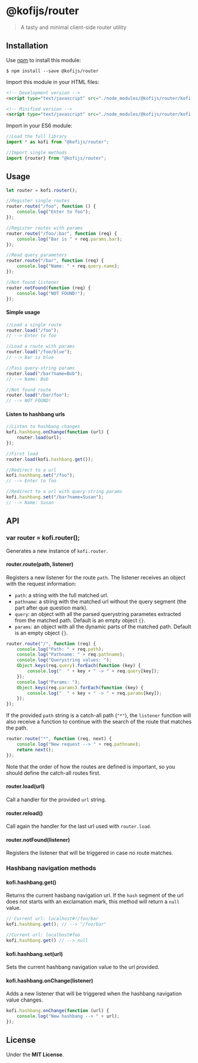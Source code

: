 # @kofijs/router

> A tasty and minimal client-side router utility


## Installation

Use [npm](https://npmjs.com) to install this module: 

```
$ npm install --save @kofijs/router
```

Import this module in your HTML files: 

```html
<!-- Development version -->
<script type="text/javascript" src="./node_modules/@kofijs/router/kofi-router.js"></script>

<!-- Minified version -->
<script type="text/javascript" src="./node_modules/@kofijs/router/kofi-router.min.js"></script>
```

Import in your ES6 module: 

```javascript 
//Load the full library
import * as kofi from "@kofijs/router";

//Import single methods
import {router} from "@kofijs/router";
```

## Usage

```javascript 
let router = kofi.router();

//Register single routes
router.route("/foo", function () {
    console.log("Enter to foo");
});

//Register routes with params
router.route("/foo/:bar", function (req) {
    console.log("Bar is " + req.params.bar);
});

//Read query parameters
router.route("/bar", function (req) {
    console.log("Name: " + req.query.name);
});

//Not found listener
router.notFound(function (req) {
    console.log("NOT FOUND!");
});
```

#### Simple usage 

``` javascript
//Load a single route
router.load("/foo");
// --> Enter to foo

//Load a route with params
router.load("/foo/blue");
// --> Bar is blue

//Pass query-string params
router.load("/bar?name=Bob");
// --> Name: Bob

//Not found route
router.load("/bar/foo");
// --> NOT FOUND!
```

#### Listen to hashbang urls

```javascript
//Listen to hashbang changes
kofi.hashbang.onChange(function (url) {
    router.load(url);
});

//First load
router.load(kofi.hashbang.get());

//Redirect to a url
kofi.hashbang.set("/foo");
// --> Enter to foo

//Redirect to a url with query-string params
kofi.hashbang.set("/bar?name=Susan");
// --> Name: Susan
```

## API

### var router = kofi.router();

Generates a new instance of `kofi.router`.

#### router.route(path, listener)

Registers a new listener for the route `path`. The listener receives an object with the request information: 

- `path`: a string with the full matched url.
- `pathname`: a string with the matched url without the query segment (the part after que question mark).
- `query`: an object with all the parsed querystring parametes extracted from the matched path. Default is an empty object `{}`.
- `params`: an object with all the dynamic parts of the matched path. Default is an empty object `{}`.

```javascript
router.route("/", function (req) {
    console.log("Path: " + req.path);
    console.log("Pathname: " + req.pathname);
    console.log("Querystring values: ");
    Object.keys(req.query).forEach(function (key) {
        console.log("  " + key + " -> " + req.query[key]);
    });
    console.log("Params: ");
    Object.keys(req.params).forEach(function (key) {
        console.log("  " + key + " -> " + req.params[key]);
    });
});
```

If the provided `path` string is a catch-all path (`"*"`), the `listener` function will also receive a function to continue with the search of the route that matches the path.

```javascript
router.route("*", function (req, next) {
    console.log("New request --> " + req.pathname);
    return next();
});
```

Note that the order of how the routes are defined is important, so you should define the catch-all routes first.

#### router.load(url)

Call a handler for the provided `url` string.

#### router.reload()

Call again the handler for the last url used with `router.load`.

#### router.notFound(listener)

Registers the listener that will be triggered in case no route matches.

### Hashbang navigation methods 

#### kofi.hashbang.get()

Returns the current hasbang navigation url. If the `hash` segment of the url does not starts with an exclamation mark, this method will return a `null` value.

```javascript
// Current url: localhost#!/foo/bar
kofi.hashbang.get(); // --> "/foo/bar"

//Current url: localhost#foo
kofi.hashbang.get() // --> null
```

#### kofi.hashbang.set(url)

Sets the current hashbang navigation value to the url provided.

#### kofi.hashbang.onChange(listener)

Adds a new listener that will be triggered when the hashbang navigation value changes.

```javascript 
kofi.hashbang.onChange(function (url) {
    console.log("New hashbang --> " + url);
});
```

## License

Under the **MIT License**.



